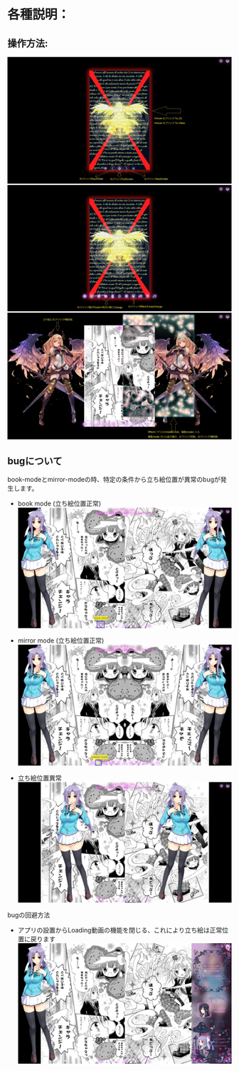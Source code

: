 # 各種説明：

## 操作方法:
![操作方法_01](./readme_01.jpg)
![操作方法_02](./readme_02.jpg)
![操作方法_03](./readme_03.jpg)

## bugについて
book-modeとmirror-modeの時、特定の条件から立ち絵位置が異常のbugが発生します。
- book mode (立ち絵位置正常)
![book-mode](./readme_04.jpg)
- mirror mode (立ち絵位置正常)
![mirror-mode](./readme_05.jpg)

- 立ち絵位置異常
![bug](./readme_06.jpg)

bugの回避方法
- アプリの設置からLoading動画の機能を閉じる、これにより立ち絵は正常位置に戻ります
![回避方法](./readme_07.jpg)

